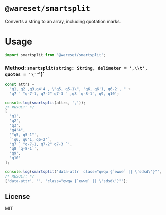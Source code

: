 # `@wareset/smartsplit`

Converts a string to an array, including quotation marks.

# Usage

```js
import smartsplit from '@wareset/smartsplit';
```

### Method: `smartsplit(string: String, delimeter = ',\\t', quotes = '\'"`')`

```js
const attrs =
  "q1, q2 ,q3,q4'4 , \"q5, q5-1\", 'q6, q6'1, q6-2', " +
  'q7 ` "q-7-1, q7-2" q7-3 ` ,q8 `q-8-1`, q9, q10';

console.log(smartsplit(attrs, ','));
/* RESULT: */
[
  'q1',
  'q2',
  'q3',
  "q4'4",
  '"q5, q5-1"',
  `'q6, q6'1, q6-2'`,
  'q7 ` "q-7-1, q7-2" q7-3 `',
  'q8 `q-8-1`',
  'q9',
  'q10'
];

console.log(smartsplit('data-attr  class="qwqw {`ewwe` || \'sdsd\'}"', ' '));
/* RESULT: */
['data-attr', '', 'class="qwqw {`ewwe` || \'sdsd\'}"'];
```

## License

MIT
